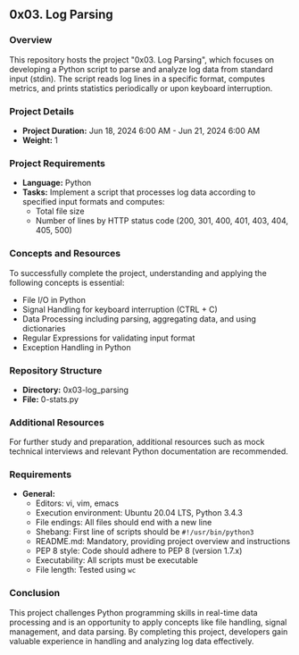 ## 0x03. Log Parsing

### Overview
This repository hosts the project "0x03. Log Parsing", which focuses on developing a Python script to parse and analyze log data from standard input (stdin). The script reads log lines in a specific format, computes metrics, and prints statistics periodically or upon keyboard interruption.

### Project Details
- **Project Duration:** Jun 18, 2024 6:00 AM - Jun 21, 2024 6:00 AM
- **Weight:** 1

### Project Requirements
- **Language:** Python
- **Tasks:** Implement a script that processes log data according to specified input formats and computes:
  - Total file size
  - Number of lines by HTTP status code (200, 301, 400, 401, 403, 404, 405, 500)

### Concepts and Resources
To successfully complete the project, understanding and applying the following concepts is essential:
- File I/O in Python
- Signal Handling for keyboard interruption (CTRL + C)
- Data Processing including parsing, aggregating data, and using dictionaries
- Regular Expressions for validating input format
- Exception Handling in Python

### Repository Structure
- **Directory:** 0x03-log_parsing
- **File:** 0-stats.py

### Additional Resources
For further study and preparation, additional resources such as mock technical interviews and relevant Python documentation are recommended.

### Requirements
- **General:**
  - Editors: vi, vim, emacs
  - Execution environment: Ubuntu 20.04 LTS, Python 3.4.3
  - File endings: All files should end with a new line
  - Shebang: First line of scripts should be `#!/usr/bin/python3`
  - README.md: Mandatory, providing project overview and instructions
  - PEP 8 style: Code should adhere to PEP 8 (version 1.7.x)
  - Executability: All scripts must be executable
  - File length: Tested using `wc`

### Conclusion
This project challenges Python programming skills in real-time data processing and is an opportunity to apply concepts like file handling, signal management, and data parsing. By completing this project, developers gain valuable experience in handling and analyzing log data effectively.
